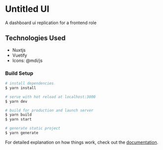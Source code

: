 # Untitled UI

A dashboard ui replication for a frontend role

## Technologies Used

- Nuxtjs  
- Vuetify  
- Icons: @mdi/js

### Build Setup

```bash
# install dependencies
$ yarn install

# serve with hot reload at localhost:3000
$ yarn dev

# build for production and launch server
$ yarn build
$ yarn start

# generate static project
$ yarn generate
```

For detailed explanation on how things work, check out the [documentation](https://nuxtjs.org).
